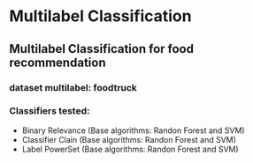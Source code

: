 # Multilabel Classification
## Multilabel Classification for food recommendation
### dataset multilabel: foodtruck
### Classifiers tested: 
* Binary Relevance (Base algorithms: Randon Forest and SVM)
* Classifier Clain (Base algorithms: Randon Forest and SVM)
* Label PowerSet (Base algorithms: Randon Forest and SVM)
